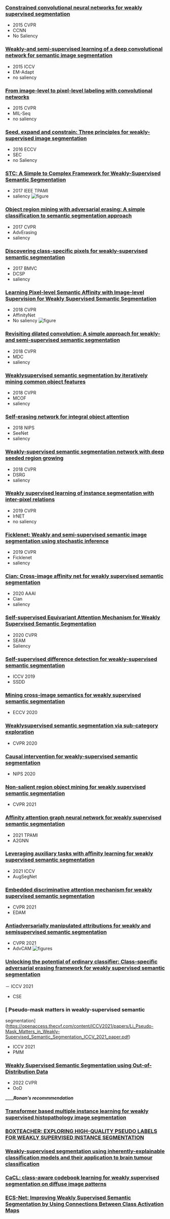 ### [Constrained convolutional neural networks for weakly supervised segmentation](https://openaccess.thecvf.com/content_iccv_2015/papers/Pathak_Constrained_Convolutional_Neural_ICCV_2015_paper.pdf)
- 2015 CVPR
- CCNN
- No Saliency

### [Weakly-and semi-supervised learning of a deep convolutional network for semantic image segmentation](https://ieeexplore.ieee.org/document/7410560)
- 2015 ICCV
- EM-Adapt
- no saliency

### [From image-level to pixel-level labeling with convolutional networks](https://www.cv-foundation.org/openaccess/content_cvpr_2015/papers/Pinheiro_From_Image-Level_to_2015_CVPR_paper.pdf)
- 2015 CVPR
- MIL-Seq
- no saliency

### [Seed, expand and constrain: Three principles for weakly-supervised image segmentation](https://arxiv.org/abs/1603.06098)
- 2016 ECCV
- SEC
- no Saliency

### [STC: A Simple to Complex Framework for Weakly-Supervised Semantic Segmentation](https://ieeexplore.ieee.org/stamp/stamp.jsp?arnumber=7775087&casa_token=GVpLKpj5ph0AAAAA:v60Oe6aI3TbLmlvv3BvYG2LSTQ15Co823UC2pszc_6_I7fkbzHHzUALlzkl8jX_hccaAAj60i3OTkQ&tag=1)
- 2017 IEEE TPAMI
- saliency
![figure](figures/STC.png)

### [Object region mining with adversarial erasing: A simple classification to semantic segmentation approach](https://openaccess.thecvf.com/content_cvpr_2017/papers/Wei_Object_Region_Mining_CVPR_2017_paper.pdf)
- 2017 CVPR
- AdvErasing
- saliency

### [Discovering class-specific pixels for weakly-supervised semantic segmentation](https://www.robots.ox.ac.uk/~tvg/publications/2017/dcsp_final.pdf)
- 2017 BMVC
- DCSP
- saliency

### [Learning Pixel-level Semantic Affinity with Image-level Supervision for Weakly Supervised Semantic Segmentation](https://openaccess.thecvf.com/content_cvpr_2018/papers/Ahn_Learning_Pixel-Level_Semantic_CVPR_2018_paper.pdf)
- 2018 CVPR
- AffinityNet
- No saliency
![figure](figures/affinityNet.png)


### [Revisiting dilated convolution: A simple approach for weakly-and semi-supervised semantic segmentation](https://openaccess.thecvf.com/content_cvpr_2018/papers/Wei_Revisiting_Dilated_Convolution_CVPR_2018_paper.pdf)
- 2018 CVPR
- MDC
- saliency

### [Weaklysupervised semantic segmentation by iteratively mining common object features](https://openaccess.thecvf.com/content_cvpr_2018/papers/Wang_Weakly-Supervised_Semantic_Segmentation_CVPR_2018_paper.pdf)
- 2018 CVPR
- MCOF
- saliency

### [Self-erasing network for integral object attention](https://proceedings.neurips.cc/paper/2018/file/c042f4db68f23406c6cecf84a7ebb0fe-Paper.pdf)
- 2018 NIPS
- SeeNet
- saliency

### [Weakly-supervised semantic segmentation network with deep seeded region growing](https://openaccess.thecvf.com/content_cvpr_2018/papers/Huang_Weakly-Supervised_Semantic_Segmentation_CVPR_2018_paper.pdf)
- 2018 CVPR
- DSRG
- saliency

### [Weakly supervised learning of instance segmentation with inter-pixel relations](https://openaccess.thecvf.com/content_CVPR_2019/papers/Ahn_Weakly_Supervised_Learning_of_Instance_Segmentation_With_Inter-Pixel_Relations_CVPR_2019_paper.pdf)
- 2019 CVPR
- IrNET
- no saliency

### [Ficklenet: Weakly and semi-supervised semantic image segmentation using stochastic inference](https://openaccess.thecvf.com/content_CVPR_2019/papers/Lee_FickleNet_Weakly_and_Semi-Supervised_Semantic_Image_Segmentation_Using_Stochastic_Inference_CVPR_2019_paper.pdf)
- 2019 CVPR
- Ficklenet
- saliency

### [Cian: Cross-image affinity net for weakly supervised semantic segmentation](https://ojs.aaai.org/index.php/AAAI/article/view/6705)
- 2020 AAAI
- Cian
- saliency

### [Self-supervised Equivariant Attention Mechanism for Weakly Supervised Semantic Segmentation](https://openaccess.thecvf.com/content_CVPR_2020/papers/Wang_Self-Supervised_Equivariant_Attention_Mechanism_for_Weakly_Supervised_Semantic_Segmentation_CVPR_2020_paper.pdf)
- 2020 CVPR
- SEAM
- Saliency

### [Self-supervised difference detection for weakly-supervised semantic segmentation](https://openaccess.thecvf.com/content_ICCV_2019/papers/Shimoda_Self-Supervised_Difference_Detection_for_Weakly-Supervised_Semantic_Segmentation_ICCV_2019_paper.pdf)
- ICCV 2019
- SSDD

### [Mining cross-image semantics for weakly supervised semantic segmentation](https://www.ecva.net/papers/eccv_2020/papers_ECCV/papers/123470341.pdf)
- ECCV 2020 

### [Weaklysupervised semantic segmentation via sub-category exploration](https://openaccess.thecvf.com/content_CVPR_2020/papers/Chang_Weakly-Supervised_Semantic_Segmentation_via_Sub-Category_Exploration_CVPR_2020_paper.pdf)
- CVPR 2020

### [Causal intervention for weakly-supervised semantic segmentation](https://proceedings.neurips.cc/paper/2020/file/07211688a0869d995947a8fb11b215d6-Paper.pdf)
- NIPS 2020

### [Non-salient region object mining for weakly supervised semantic segmentation](https://openaccess.thecvf.com/content/CVPR2021/papers/Yao_Non-Salient_Region_Object_Mining_for_Weakly_Supervised_Semantic_Segmentation_CVPR_2021_paper.pdf)
- CVPR 2021

### [Affinity attention graph neural network for weakly supervised semantic segmentation](https://ora.ox.ac.uk/objects/uuid:6979ca15-94ad-42d5-b842-db28540f808d)
- 2021 TPAMI
- A2GNN

### [Leveraging auxiliary tasks with affinity learning for weakly supervised semantic segmentation](https://openaccess.thecvf.com/content/ICCV2021/papers/Xu_Leveraging_Auxiliary_Tasks_With_Affinity_Learning_for_Weakly_Supervised_Semantic_ICCV_2021_paper.pdf)
- 2021 ICCV
- AugSegNet

### [Embedded discriminative attention mechanism for weakly supervised semantic segmentation](https://openaccess.thecvf.com/content/CVPR2021/papers/Wu_Embedded_Discriminative_Attention_Mechanism_for_Weakly_Supervised_Semantic_Segmentation_CVPR_2021_paper.pdf)
- CVPR 2021
- EDAM

### [Antiadversarially manipulated attributions for weakly and semisupervised semantic segmentation](https://openaccess.thecvf.com/content/CVPR2021/papers/Lee_Anti-Adversarially_Manipulated_Attributions_for_Weakly_and_Semi-Supervised_Semantic_Segmentation_CVPR_2021_paper.pdf)
- CVPR 2021
- AdvCAM
![figures](figures/AdvCAM.png)

### [Unlocking the potential of ordinary classifier: Class-specific adversarial erasing framework for weakly supervised semantic segmentation](https://openaccess.thecvf.com/content/ICCV2021/papers/Kweon_Unlocking_the_Potential_of_Ordinary_Classifier_Class-Specific_Adversarial_Erasing_Framework_ICCV_2021_paper.pdf)
－ ICCV 2021
- CSE

### [ Pseudo-mask matters in weakly-supervised semantic
segmentation](https://openaccess.thecvf.com/content/ICCV2021/papers/Li_Pseudo-Mask_Matters_in_Weakly-Supervised_Semantic_Segmentation_ICCV_2021_paper.pdf)
- ICCV 2021
- PMM

### [Weakly Supervised Semantic Segmentation using Out-of-Distribution Data](https://openaccess.thecvf.com/content/CVPR2022/papers/Lee_Weakly_Supervised_Semantic_Segmentation_Using_Out-of-Distribution_Data_CVPR_2022_paper.pdf)
- 2022 CVPR
- OoD

_____________Ronan's recommmendation_________

### [Transformer based multiple instance learning for weakly supervised histopathology image segmentation](https://arxiv.org/pdf/2205.08878.pdf)

### [BOXTEACHER: EXPLORING HIGH-QUALITY PSEUDO LABELS FOR WEAKLY SUPERVISED INSTANCE SEGMENTATION](https://arxiv.org/pdf/2210.05174.pdf)

### [Weakly-supervised segmentation using inherently-explainable classification models and their application to brain tumour classification](https://arxiv.org/pdf/2206.05148.pdf)

### [CaCL: class-aware codebook learning for weakly supervised segmentation on diffuse image patterns](https://arxiv.org/pdf/2011.00794.pdf)

### [ECS-Net: Improving Weakly Supervised Semantic Segmentation by Using Connections Between Class Activation Maps](https://openaccess.thecvf.com/content/ICCV2021/papers/Sun_ECS-Net_Improving_Weakly_Supervised_Semantic_Segmentation_by_Using_Connections_Between_ICCV_2021_paper.pdf)
